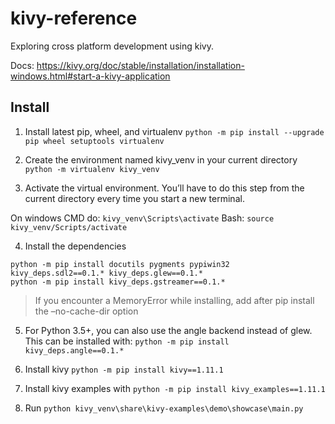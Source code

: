 # kivy-reference

Exploring cross platform development using kivy.

Docs: https://kivy.org/doc/stable/installation/installation-windows.html#start-a-kivy-application

## Install
1. Install latest pip, wheel, and virtualenv
`python -m pip install --upgrade pip wheel setuptools virtualenv`

2. Create the environment named kivy_venv in your current directory
`python -m virtualenv kivy_venv`

3. Activate the virtual environment. You’ll have to do this step from the current directory every time you start a new terminal. 

On windows CMD do: `kivy_venv\Scripts\activate`
Bash: `source kivy_venv/Scripts/activate`

4. Install the dependencies
```
python -m pip install docutils pygments pypiwin32 kivy_deps.sdl2==0.1.* kivy_deps.glew==0.1.*
python -m pip install kivy_deps.gstreamer==0.1.*
```
> If you encounter a MemoryError while installing, add after pip install the –no-cache-dir option

5. For Python 3.5+, you can also use the angle backend instead of glew. This can be installed with:
`python -m pip install kivy_deps.angle==0.1.*`

6. Install kivy
`python -m pip install kivy==1.11.1`

7. Install kivy examples with `python -m pip install kivy_examples==1.11.1`

8. Run `python kivy_venv\share\kivy-examples\demo\showcase\main.py`
